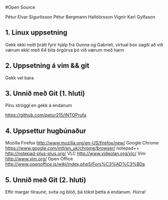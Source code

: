 #Open Source

Pétur Elvar Sigurðsson
Pétur Bergmann Halldórsson
Vignir Karl Gylfason

## 1. Linux uppsetning

Gekk ekki neitt þrátt fyrir hjálp frá Gunna og Gabríeli, virtual box sagði að við værum ekki með 64 bita örgörva þó við værum með hann

## 2. Uppsetning á vim && git

Gekk vel bara

## 3. Unnið með Git (1. hluti)
Pínu ströggl en gekk á endanum

<https://github.com/petur215/INTOPrufa>

## 4. Uppsettur hugbúnaður

Mozilla Firefox <http://www.mozilla.org/en-US/firefox/new/> 
Google Chrome <https://www.google.com/intl/en_uk/chrome/browser/>
notepad++ <http://notepad-plus-plus.org/>
VLC <http://www.videolan.org/vlc/>
Vim <http://www.vim.org/>
Open Office <http://www.openoffice.is/wiki/index.php5/Fors%C3%AD%C3%B0a>


## 5. Unnið með Git (2. hluti)

Eftir margar tilraunir, svita og blóð, þá tókst þetta á endanum. Húrra!
